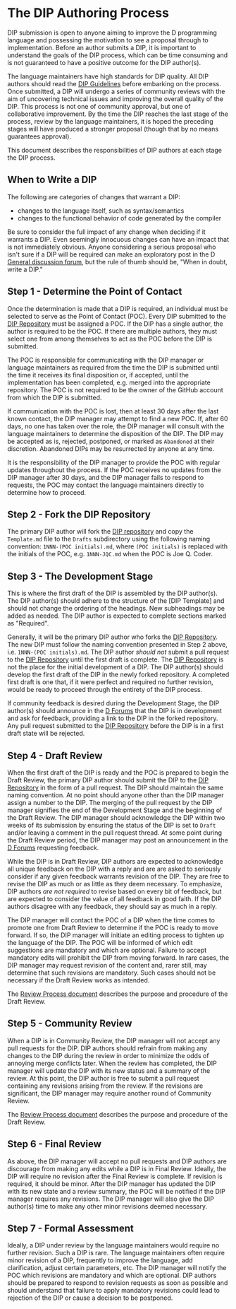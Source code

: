 # The DIP Authoring Process
DIP submission is open to anyone aiming to improve the D programming language and possessing the motivation to see a proposal through to implementation. Before an author submits a DIP, it is important to understand the goals of the DIP process, which can be time consuming and is not guaranteed to have a positive outcome for the DIP author(s).

The language maintainers have high standards for DIP quality. All DIP authors should read the [DIP Guidelines](./guidelines-authors.md) before embarking on the process. Once submitted, a DIP will undergo a series of community reviews with the aim of uncovering technical issues and improving the overall quality of the DIP. This process is not one of community approval, but one of collaborative improvement. By the time the DIP reaches the last stage of the process, review by the language maintainers, it is hoped the preceding stages will have produced a stronger proposal (though that by no means guarantees approval).

This document describes the responsibilities of DIP authors at each stage the DIP process.

## When to Write a DIP

The following are categories of changes that warrant a DIP:

* changes to the language itself, such as syntax/semantics
* changes to the functional behavior of code generated by the compiler

Be sure to consider the full impact of any change when deciding if it warrants a DIP. Even seemingly innocuous changes can have an impact that is not immediately obvious. Anyone considering a serious proposal who isn't sure if a DIP will be required can make an exploratory post in the D [General discussion forum](https://forum.dlang.org/group/general), but the rule of thumb should be, "When in doubt, write a DIP."

## Step 1 - Determine the Point of Contact
Once the determination is made that a DIP is required, an individual must be selected to serve as the Point of Contact (POC). Every DIP submitted to the [DIP Repository] must be assigned a POC. If the DIP has a single author, the author is required to be the POC. If there are multiple authors, they must select one from among themselves to act as the POC before the DIP is submitted.

The POC is responsible for communicating with the DIP manager or language maintainers as required from the time the DIP is submitted until the time it receives its final disposition or, if accepted, until the implementation has been completed, e.g. merged into the appropriate repository. The POC is not required to be the owner of the GitHub account from which the DIP is submitted.

If communication with the POC is lost, then at least 30 days after the last known contact, the DIP manager may attempt to find a new POC. If, after 60 days, no one has taken over the role, the DIP manager will consult with the language maintainers to determine the disposition of the DIP. The DIP may be accepted as is, rejected, postponed, or marked as `Abandoned` at their discretion. Abandoned DIPs may be resurrected by anyone at any time.

It is the responsibility of the DIP manager to provide the POC with regular updates throughout the process. If the POC receives no updates from the DIP manager after 30 days, and the DIP manager fails to respond to requests, the POC may contact the language maintainers directly to determine how to proceed.

## Step 2 - Fork the DIP Repository
The primary DIP author will fork the [DIP repository] and copy the `Template.md` file to the `Drafts` subdirectory using the following naming convention: `1NNN-(POC initials).md`, where `(POC initials)` is replaced with the initials of the POC, e.g. `1NNN-JQC.md` when the POC is Joe Q. Coder.

## Step 3 - The Development Stage
This is where the first draft of the DIP is assembled by the DIP author(s). The DIP author(s) should adhere to the structure of the [DIP Template] and should not change the ordering of the headings. New subheadings may be added as needed. The DIP author is expected to complete sections marked as "Required".

Generally, it will be the primary DIP author who forks the [DIP Repository]. The new DIP must follow the naming convention presented in Step 2 above, i.e. `1NNN-(POC initials).md`. The DIP author _should not_ submit a pull request to the [DIP Repository] until the first draft is complete. The [DIP Repository] is not the place for the initial development of a DIP. The DIP author(s) should develop the first draft of the DIP in the newly forked repository. A completed first draft is one that, if it were perfect and required no further revision, would be ready to proceed through the entirety of the DIP process.

If community feedback is desired during the Development Stage, the DIP author(s) should announce in the [D Forums] that the DIP is in development and ask for feedback, providing a link to the DIP in the forked repository. Any pull request submitted to the [DIP Repository] before the DIP is in a first draft state will be rejected.

## Step 4 - Draft Review
When the first draft of the DIP is ready and the POC is prepared to begin the Draft Review, the primary DIP author should submit the DIP to the [DIP Repository] in the form of a pull request. The DIP should maintain the same naming convention. At no point should anyone other than the DIP manager assign a number to the DIP. The merging of the pull request by the DIP manager signifies the end of the Development Stage and the beginning of the Draft Review. The DIP manager should acknowledge the DIP within two weeks of its submission by ensuring the status of the DIP is set to `Draft` and/or leaving a comment in the pull request thread. At some point during the Draft Review period, the DIP manager may post an announcement in the [D Forums] requesting feedback.

While the DIP is in Draft Review, DIP authors are expected to acknowledge all unique feedback on the DIP with a reply and are are asked to seriously consider if any given feedback warrants revision of the DIP. They are free to revise the DIP as much or as little as they deem necessary. To emphasize, DIP authors _are not required_ to revise based on every bit of feedback, but are expected to consider the value of all feedback in good faith. If the DIP authors disagree with any feedback, they should say as much in a reply.

The DIP manager will contact the POC of a DIP when the time comes to promote one from Draft Review to determine if the POC is ready to move forward. If so, the DIP manager will initiate an editing process to tighten up the language of the DIP. The POC will be informed of which edit suggestions are mandatory and which are optional. Failure to accept mandatory edits will prohibit the DIP from moving forward. In rare cases, the DIP manager may request revision of the content and, rarer still, may determine that such revisions are mandatory. Such cases should not be necessary if the Draft Review works as intended.

The [Review Process document](./process-reviews.md#draft-review) describes the purpose and procedure of the Draft Review.

## Step 5 - Community Review
When a DIP is in Community Review, the DIP manager will not accept any pull requests for the DIP. DIP authors should refrain from making any changes to the DIP during the review in order to minimize the odds of annoying merge conflicts later. When the review has completed, the DIP manager will update the DIP with its new status and a summary of the review. At this point, the DIP author is free to submit a pull request containing any revisions arising from the review. If the revisions are significant, the DIP manager may require another round of Community Review.

The [Review Process document](./process-reviews.md#community-review) describes the purpose and procedure of the Draft Review.

## Step 6 - Final Review
As above, the DIP manager will accept no pull requests and DIP authors are discourage from making any edits while a DIP is in Final Review. Ideally, the DIP will require no revision after the Final Review is complete. If revision is required, it should be minor. After the DIP manager has updated the DIP with its new state and a review summary, the POC will be notified if the DIP manager requires any revisions. The DIP manager will also give the DIP author(s) time to make any other minor revisions deemed necessary.

## Step 7 - Formal Assessment
Ideally, a DIP under review by the language maintainers would require no further revision. Such a DIP is rare. The language maintainers often require minor revision of a DIP, frequently to improve the language, add clarification, adjust certain parameters, etc. The DIP manager will notify the POC which revisions are mandatory and which are optional. DIP authors should be prepared to respond to revision requests as soon as possible and should understand that failure to apply mandatory revisions could lead to rejection of the DIP or cause a decision to be postponed.

[DIP Repository]: https://github.com/dlang/DIPs
[D Forums]: https://forum.dlang.org/
